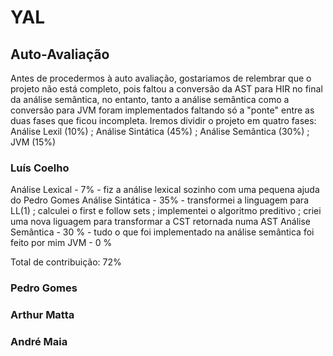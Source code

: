 # YAL

## Auto-Avaliação

Antes de procedermos à auto avaliação, gostariamos de relembrar que o projeto não está completo, pois faltou a conversão da AST para HIR no final da análise semântica, no entanto, tanto a análise semântica como a conversão para JVM foram implementados faltando só a "ponte" entre as duas fases que ficou incompleta.
Iremos dividir o projeto em quatro fases: Análise Lexil (10%) ; Análise Sintática (45%) ; Análise Semântica (30%) ; JVM (15%)

### Luís Coelho

Análise Lexical - 7% - fiz a análise lexical sozinho com uma pequena ajuda do Pedro Gomes
Análise Sintática - 35% - transformei a linguagem para LL(1) ; calculei o first e follow sets ; implementei o algoritmo preditivo ; criei uma nova liguagem para transformar a CST retornada numa AST
Análise Semântica - 30 % - tudo o que foi implementado na análise semântica foi feito por mim
JVM - 0 %

Total de contribuição: 72%

### Pedro Gomes

### Arthur Matta

### André Maia
